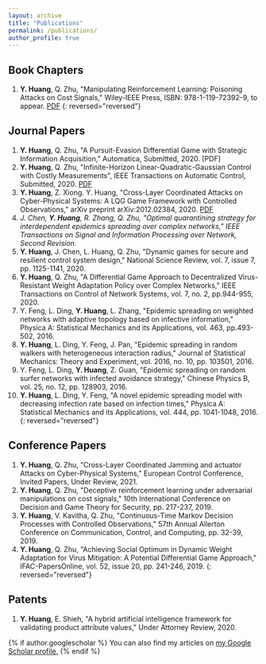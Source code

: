 ```yaml
---
layout: archive
title: "Publications"
permalink: /publications/
author_profile: true
---
```

Book Chapters
-----
1. **Y. Huang**, Q. Zhu, "Manipulating Reinforcement Learning: Poisoning Attacks on Cost Signals," Wiley-IEEE Press, ISBN: 978-1-119-72392-9, to appear. [PDF](https://arxiv.org/pdf/2002.03827.pdf)
{: reversed="reversed"}

Journal Papers
-----
1. **Y. Huang**, Q. Zhu, "A Pursuit-Evasion Differential Game with Strategic Information Acquisition," Automatica, Submitted, 2020. [PDF]
1. **Y. Huang**, Q. Zhu, "Infinite-Horizon Linear-Quadratic-Gaussian Control with Costly Measurements", IEEE Transactions on Automatic Control, Submitted, 2020. [PDF](https://arxiv.org/pdf/2012.14925.pdf)
1. **Y. Huang**, Z. Xiong. Y. Huang, "Cross-Layer Coordinated Attacks on Cyber-Physical Systems: A LQG Game Framework with Controlled Observations," arXiv preprint arXiv:2012.02384, 2020. [PDF](https://arxiv.org/pdf/2012.02384.pdf)
1. *J. Chen, **Y. Huang**, R. Zhang, Q. Zhu, "Optimal quarantining strategy for interdependent epidemics spreading over complex networks," IEEE Transactions on Signal and Information Processing over Network, Second Revision.*
1. **Y. Huang**, J. Chen, L. Huang, Q. Zhu, "Dynamic games for secure and resilient control system design," National Science Review, vol. 7, issue 7, pp. 1125-1141, 2020.
1. **Y. Huang**, Q. Zhu, "A Differential Game Approach to Decentralized Virus-Resistant Weight Adaptation Policy over Complex Networks," IEEE Transactions on Control of Network Systems, vol. 7, no. 2, pp.944-955, 2020.
1. Y. Feng, L. Ding, **Y. Huang**, L. Zhang, "Epidemic spreading on weighted networks with adaptive topology based on infective information," Physica A: Statistical Mechanics and its Applications, vol. 463, pp.493-502, 2016.
1. **Y. Huang**, L. Ding, Y. Feng, J. Pan, "Epidemic spreading in random walkers with heterogeneous interaction radius," Journal of Statistical Mechanics: Theory and Experiment, vol. 2016, no. 10, pp. 103501, 2016.
1. Y. Feng, L. Ding, **Y. Huang**, Z. Guan, "Epidemic spreading on random surfer networks with infected avoidance strategy," Chinese Physics B, vol. 25, no. 12, pp. 128903, 2016.
1. **Y. Huang**, L. Ding, Y. Feng, "A novel epidemic spreading model with decreasing infection rate based on infection times," Physica A: Statistical Mechanics and its Applications, vol. 444, pp. 1041-1048, 2016.
{: reversed="reversed"}

Conference Papers
-----
1. **Y. Huang**, Q. Zhu, "Cross-Layer Coordinated Jamming and actuator Attacks on Cyber-Physical Systems," European Control Conference, Invited Papers, Under Review, 2021.
1. **Y. Huang**, Q. Zhu, "Deceptive reinforcement learning under adversarial manipulations on cost signals," 10th International Conference on Decision and Game Theory for Security, pp. 217-237, 2019. 
1. **Y. Huang**, V. Kavitha, Q. Zhu, "Continuous-Time Markov Decision Processes with Controlled Observations," 57th Annual Allerton Conference on Communication, Control, and Computing, pp. 32-39, 2019.
1. **Y. Huang**, Q. Zhu, "Achieving Social Optimum in Dynamic Weight Adaptation for Virus Mitigation: A Potential Differential Game Approach," IFAC-PapersOnline, vol. 52, issue 20, pp. 241-246, 2019.
{: reversed="reversed"}

Patents
-----
1. **Y. Huang**, E. Shieh, "A hybrid artificial intelligence framework for validating product attribute values,"  Under Attorney Review, 2020.

{% if author.googlescholar %}
  You can also find my articles on <u><a href="{{author.googlescholar}}">my Google Scholar profile</a>.</u>
{% endif %}

